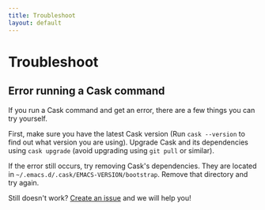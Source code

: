 ```yaml
---
title: Troubleshoot
layout: default
---
```


# Troubleshoot

## Error running a Cask command

If you run a Cask command and get an error, there are a few things you
can try yourself.

First, make sure you have the latest Cask version (Run `cask
--version` to find out what version you are using). Upgrade Cask and
its dependencies using `cask upgrade` (avoid upgrading using `git
pull` or similar).

If the error still occurs, try removing Cask's dependencies. They are
located in `~/.emacs.d/.cask/EMACS-VERSION/bootstrap`. Remove that
directory and try again.

Still doesn't work? [Create an issue](github.com/cask/cask/issues/new)
and we will help you!
